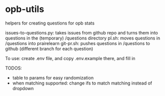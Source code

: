 # opb-utils
 helpers for creating questions for opb stats

issues-to-questions.py: takes issues from github repo and turns them into questions in the (temporary) /questions directory
pl.sh: moves questions in /questions into prairelearn
git-pr.sh: pushes questions in /questions to github (different branch for each question)

To use: create .env file, and copy .env.example there, and fill in

TODOS:
- table to params for easy randomization
- when matching supported: change ifs to match matching instead of dropdown